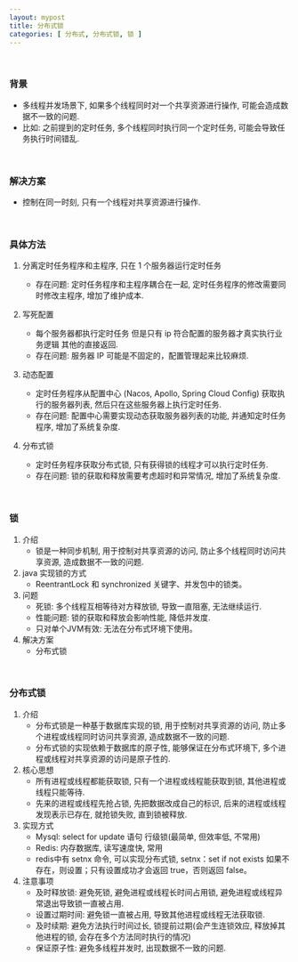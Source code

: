 ```yaml
---
layout: mypost
title: 分布式锁
categories: [ 分布式, 分布式锁, 锁 ]
---
```


<br>

### 背景

- 多线程并发场景下, 如果多个线程同时对一个共享资源进行操作, 可能会造成数据不一致的问题.
- 比如: 之前提到的定时任务, 多个线程同时执行同一个定时任务, 可能会导致任务执行时间错乱.

<br>

### 解决方案

- 控制在同一时刻, 只有一个线程对共享资源进行操作.

<br>

### 具体方法

1. 分离定时任务程序和主程序, 只在 1 个服务器运行定时任务
    - 存在问题: 定时任务程序和主程序耦合在一起, 定时任务程序的修改需要同时修改主程序, 增加了维护成本.

2. 写死配置
    - 每个服务器都执行定时任务 但是只有 ip 符合配置的服务器才真实执行业务逻辑 其他的直接返回.
    - 存在问题: 服务器 IP 可能是不固定的，配置管理起来比较麻烦.

3. 动态配置
    - 定时任务程序从配置中心 (Nacos, Apollo, Spring Cloud Config) 获取执行的服务器列表, 然后只在这些服务器上执行定时任务.
    - 存在问题: 配置中心需要实现动态获取服务器列表的功能, 并通知定时任务程序, 增加了系统复杂度.

4. 分布式锁
    - 定时任务程序获取分布式锁, 只有获得锁的线程才可以执行定时任务.
    - 存在问题: 锁的获取和释放需要考虑超时和异常情况, 增加了系统复杂度.

<br>

### 锁

1. 介绍
    - 锁是一种同步机制, 用于控制对共享资源的访问, 防止多个线程同时访问共享资源, 造成数据不一致的问题.
2. java 实现锁的方式
    - ReentrantLock 和 synchronized 关键字、并发包中的锁类。
3. 问题
    - 死锁: 多个线程互相等待对方释放锁, 导致一直阻塞, 无法继续运行.
    - 性能问题: 锁的获取和释放会影响性能, 降低并发度.
    - 只对单个JVM有效: 无法在分布式环境下使用。
4. 解决方案
    - 分布式锁

<br>

### 分布式锁

1. 介绍
    - 分布式锁是一种基于数据库实现的锁, 用于控制对共享资源的访问, 防止多个进程或线程同时访问共享资源, 造成数据不一致的问题.
    - 分布式锁的实现依赖于数据库的原子性, 能够保证在分布式环境下, 多个进程或线程对共享资源的访问是原子性的.
2. 核心思想
    - 所有进程或线程都能获取锁, 只有一个进程或线程能获取到锁, 其他进程或线程只能等待.
    - 先来的进程或线程先抢占锁, 先把数据改成自己的标识, 后来的进程或线程发现表示已存在, 就抢锁失败, 直到锁被释放.
3. 实现方式
    - Mysql: select for update 语句 行级锁(最简单, 但效率低, 不常用)
    - Redis: 内存数据库, 读写速度快, 常用
    - redis中有 setnx 命令, 可以实现分布式锁, setnx：set if not exists 如果不存在，则设置；只有设置成功才会返回 true，否则返回
      false。
4. 注意事项
    - 及时释放锁: 避免死锁, 避免进程或线程长时间占用锁, 避免进程或线程异常退出导致锁一直被占用.
    - 设置过期时间: 避免锁一直被占用, 导致其他进程或线程无法获取锁.
    - 及时续期: 避免方法执行时间过长, 锁提前过期(会产生连锁效应, 释放掉其他进程的锁, 会存在多个方法同时执行的情况)
    - 保证原子性: 避免多线程并发时, 出现数据不一致的问题.